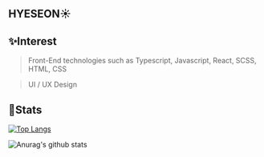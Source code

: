 ## HYESEON:sunny:

## :sparkles:Interest
> Front-End technologies such as Typescript, Javascript, React, SCSS, HTML, CSS

> UI / UX Design

## :speech_balloon:Stats
[![Top Langs](https://github-readme-stats.vercel.app/api/top-langs/?username=hyess210&langs_count=8)](https://github.com/anuraghazra/github-readme-stats)
 
 ![Anurag's github stats](https://github-readme-stats.vercel.app/api?username=hyess210&show_icons=true&theme=buefy)
